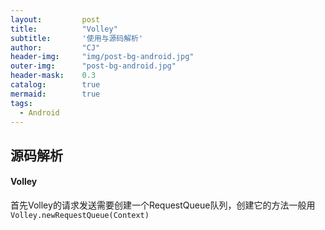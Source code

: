 ```yaml
---
layout: 		post
title: 			"Volley"
subtitle: 		'使用与源码解析'
author: 		"CJ"
header-img: 	"img/post-bg-android.jpg"
outer-img:		"post-bg-android.jpg"
header-mask: 	0.3
catalog: 		true
mermaid:   		true
tags:
  - Android
---
```

## 源码解析
#### Volley
首先Volley的请求发送需要创建一个RequestQueue队列，创建它的方法一般用`Volley.newRequestQueue(Context)`